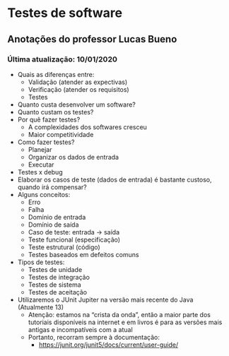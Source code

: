 # Testes de software

## Anotações do professor Lucas Bueno

### Última atualização: 10/01/2020

- Quais as diferenças entre:
	- Validação (atender as expectivas)
	- Verificação (atender os requisitos)
	- Testes
- Quanto custa desenvolver um software?
- Quanto custam os testes?
- Por quê fazer testes?
    - A complexidades dos softwares cresceu
    - Maior competitividade
- Como fazer testes?
    - Planejar
    - Organizar os dados de entrada
    - Executar
- Testes x debug
- Elaborar os casos de teste (dados de entrada) é bastante custoso, quando irá compensar?
- Alguns conceitos:
    - Erro
    - Falha
    - Domínio de entrada
    - Domínio de saída
    - Caso de teste: entrada -> saída
    - Teste funcional (especificação)
    - Teste estrutural (código)
    - Testes baseados em defeitos comuns
- Tipos de testes:
    - Testes de unidade
    - Testes de integração
    - Testes de sistema
    - Testes de aceitação
- Utilizaremos o JUnit Jupiter na versão mais recente do Java (Atualmente 13)
    - Atenção: estamos na “crista da onda”, então a maior parte dos tutoriais disponíveis na internet e em livros é para as versões mais antigas e incompatíveis com a atual
    - Portanto, recorram sempre à documentação:
        - https://junit.org/junit5/docs/current/user-guide/
